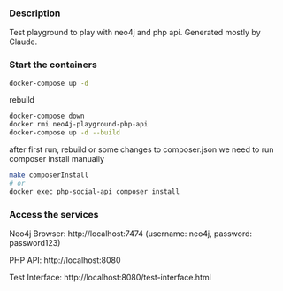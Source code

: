 ### Description
Test playground to play with neo4j and php api. Generated mostly by Claude.

### Start the containers

```bash
docker-compose up -d
```

rebuild
```bash
docker-compose down
docker rmi neo4j-playground-php-api
docker-compose up -d --build
```

after first run, rebuild or some changes to composer.json we need to run composer install manually
```bash
make composerInstall
# or
docker exec php-social-api composer install
```

### Access the services

Neo4j Browser: http://localhost:7474 (username: neo4j, password: password123)

PHP API: http://localhost:8080

Test Interface: http://localhost:8080/test-interface.html
